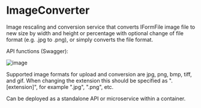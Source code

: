 # ImageConverter

Image rescaling and conversion service that converts IFormFile image file to new size by width and height or percentage with optional change of file format (e.g. .jpg to .png), or simply converts the file format.

API functions (Swagger):

![image](https://github.com/user-attachments/assets/3c8d6075-00cf-463f-87d2-ba7e28c2ed2a)

Supported image formats for upload and conversion are jpg, png, bmp, tiff, and gif. When changing the extension this should be specified as ".[extension]", for example ".jpg", ".png", etc.

Can be deployed as a standalone API or microservice within a container.
